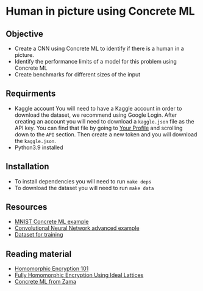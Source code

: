 # Human in picture using Concrete ML

## Objective

- Create a CNN using Concrete ML to identify if there is a human in a picture.
- Identify the performance limits of a model for this problem using Concrete ML
- Create benchmarks for different sizes of the input

## Requirments

- Kaggle account
    You will need to have a Kaggle account in order to download the dataset, we recommend using Google Login. After creating an account you will need to download a `kaggle.json` file as the API key. You can find that file by going to [Your Profile](https://www.kaggle.com/settings/account) and scrolling down to the `API` section. Then create a new token and you will download the `kaggle.json`.
- Python3.9 installed

## Installation

- To install dependencies you will need to run `make deps`
- To download the dataset you will need to run `make data`

## Resources

- [MNIST Concrete ML example](https://github.com/zama-ai/concrete-ml/tree/main/use_case_examples/mnist)
- [Convolutional Neural Network advanced example](https://github.com/zama-ai/concrete-ml/blob/main/docs/advanced_examples/ConvolutionalNeuralNetwork.ipynb)
- [Dataset for training](https://www.kaggle.com/code/aliasgartaksali/human-vs-non-human-binary-classification/input)

## Reading material

- [Homomorphic Encryption 101](https://www.zama.ai/post/homomorphic-encryption-101)
- [Fully Homomorphic Encryption Using Ideal Lattices](https://www.cs.cmu.edu/~odonnell/hits09/gentry-homomorphic-encryption.pdf) 
- [Concrete ML from Zama](https://docs.zama.ai/concrete-ml/)
